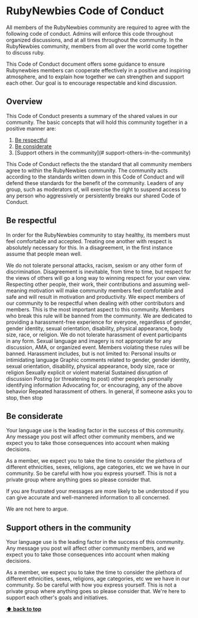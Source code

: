 # RubyNewbies Code of Conduct
All members of the RubyNewbies community are required to agree with the following code of conduct. Admins will enforce this code throughout organized discussions, and at all times throughout the community.
In the RubyNewbies community, members from all over the world come together to discuss ruby. 

This Code of Conduct document offers some guidance to ensure Rubynewbies members can cooperate effectively in a positive and inspiring atmosphere, and to explain how together we can strengthen and support each other. Our goal is to encourage respectable and kind discussion. 

## Overview
This Code of Conduct presents a summary of the shared values in our community. The basic concepts that will hold this community together in a positive manner are:

1. [Be respectful](#be-respectful)
1. [Be considerate](#be-considerate)
1. [Support others in the community](# support-others-in-the-community)

This Code of Conduct reflects the the standard that all community members agree to within the RubyNewbies community. The community acts according to the standards written down in this Code of Conduct and will defend these standards for the benefit of the community. Leaders of any group, such as moderators of, will exercise the right to suspend access to any person who aggressively or persistently breaks our shared Code of Conduct.

## Be respectful
In order for the RubyNewbies community to stay healthy, its members must feel comfortable and accepted. Treating one another with respect is absolutely necessary for this. In a disagreement, in the first instance assume that people mean well.

We do not tolerate personal attacks, racism, sexism or any other form of discrimination. Disagreement is inevitable, from time to time, but respect for the views of others will go a long way to winning respect for your own view. Respecting other people, their work, their contributions and assuming well-meaning motivation will make community members feel comfortable and safe and will result in motivation and productivity.
We expect members of our community to be respectful when dealing with other contributors and members. This is the most important aspect to this community. Members who break this rule will be banned from the community.
We are dedicated to providing a harassment-free experience for everyone, regardless of gender, gender identity, sexual orientation, disability, physical appearance, body size, race, or religion. We do not tolerate harassment of event participants in any form. Sexual language and imagery is not appropriate for any discussion, AMA, or organized event. Members violating these rules will be banned. 
Harassment includes, but is not limited to:
Personal insults or intimidating language
Graphic comments related to gender, gender identity, sexual orientation, disability, physical appearance, body size, race or religion
Sexually explicit or violent material
Sustained disruption of discussion
Posting (or threatening to post) other people’s personally identifying information
Advocating for, or encouraging, any of the above behavior
Repeated harassment of others. In general, if someone asks you to stop, then stop

## Be considerate
Your language use is the leading factor in the success of this community. Any message you post will affect other community members, and we expect you to take those consequences into account when making decisions.

As a member, we expect you to take the time to consider the plethora of different ethnicities, sexes, religions, age categories, etc we we have in our community. So be careful with how you express yourself. This is not a private group where anything goes so please consider that. 

If you are frustrated your messages are more likely to be understood if you can give accurate and well-mannered information to all concerned.

We are not here to argue. 

## Support others in the community  

Your language use is the leading factor in the success of this community. Any message you post will affect other community members, and we expect you to take those consequences into account when making decisions.

As a member, we expect you to take the time to consider the plethora of different ethnicities, sexes, religions, age categories, etc we we have in our community. So be careful with how you express yourself. This is not a private group where anything goes so please consider that. We're here to support each other's goals and initiatives. 

**[⬆ back to top](#overview)**

